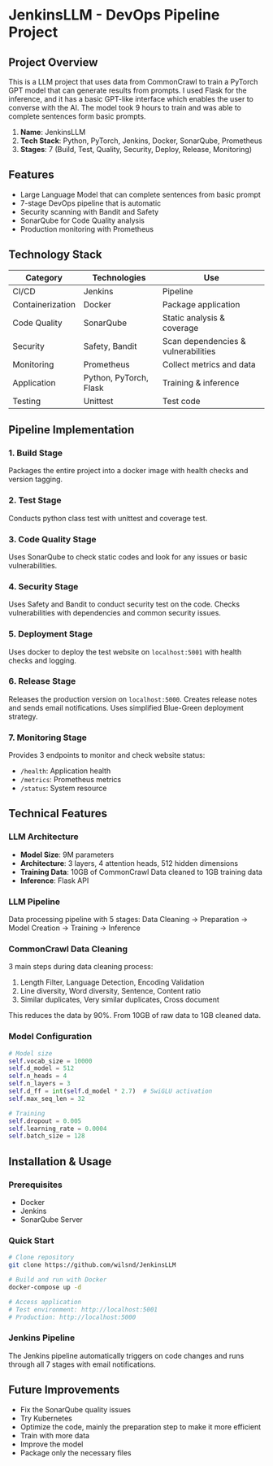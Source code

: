 # JenkinsLLM - DevOps Pipeline Project

## Project Overview 
This is a LLM project that uses data from CommonCrawl to train a PyTorch GPT model that can generate results from prompts. I used Flask for the inference, and it has a basic GPT-like interface which enables the user to converse with the AI. The model took 9 hours to train and was able to complete sentences form basic prompts.

1. **Name**: JenkinsLLM 
2. **Tech Stack**: Python, PyTorch, Jenkins, Docker, SonarQube, Prometheus
3. **Stages**: 7 (Build, Test, Quality, Security, Deploy, Release, Monitoring)

## Features 
- Large Language Model that can complete sentences from basic prompt
- 7-stage DevOps pipeline that is automatic
- Security scanning with Bandit and Safety
- SonarQube for Code Quality analysis
- Production monitoring with Prometheus

## Technology Stack 

| Category | Technologies | Use |
|----------|--------------|-----|
| CI/CD | Jenkins | Pipeline |
| Containerization | Docker | Package application |
| Code Quality | SonarQube | Static analysis & coverage |
| Security | Safety, Bandit | Scan dependencies & vulnerabilities |
| Monitoring | Prometheus | Collect metrics and data |
| Application | Python, PyTorch, Flask | Training & inference |
| Testing | Unittest | Test code |

## Pipeline Implementation 

### 1. Build Stage 
Packages the entire project into a docker image with health checks and version tagging.

### 2. Test Stage 
Conducts python class test with unittest and coverage test.

### 3. Code Quality Stage 
Uses SonarQube to check static codes and look for any issues or basic vulnerabilities.

### 4. Security Stage 
Uses Safety and Bandit to conduct security test on the code. Checks vulnerabilities with dependencies and common security issues.

### 5. Deployment Stage 
Uses docker to deploy the test website on `localhost:5001` with health checks and logging.

### 6. Release Stage 
Releases the production version on `localhost:5000`. Creates release notes and sends email notifications. Uses simplified Blue-Green deployment strategy.

### 7. Monitoring Stage 
Provides 3 endpoints to monitor and check website status:
- `/health`: Application health
- `/metrics`: Prometheus metrics  
- `/status`: System resource

## Technical Features 

### LLM Architecture 
- **Model Size**: 9M parameters
- **Architecture**: 3 layers, 4 attention heads, 512 hidden dimensions 
- **Training Data**: 10GB of CommonCrawl Data cleaned to 1GB training data 
- **Inference**: Flask API

### LLM Pipeline 
Data processing pipeline with 5 stages: Data Cleaning → Preparation → Model Creation → Training → Inference

### CommonCrawl Data Cleaning 
3 main steps during data cleaning process:
1. Length Filter, Language Detection, Encoding Validation 
2. Line diversity, Word diversity, Sentence, Content ratio 
3. Similar duplicates, Very similar duplicates, Cross document 

This reduces the data by 90%. From 10GB of raw data to 1GB cleaned data.

### Model Configuration
```python
# Model size  
self.vocab_size = 10000  
self.d_model = 512  
self.n_heads = 4  
self.n_layers = 3  
self.d_ff = int(self.d_model * 2.7)  # SwiGLU activation
self.max_seq_len = 32  

# Training  
self.dropout = 0.005  
self.learning_rate = 0.0004  
self.batch_size = 128  
```

## Installation & Usage

### Prerequisites
- Docker
- Jenkins
- SonarQube Server

### Quick Start
```bash
# Clone repository
git clone https://github.com/wilsnd/JenkinsLLM

# Build and run with Docker
docker-compose up -d

# Access application
# Test environment: http://localhost:5001
# Production: http://localhost:5000
```

### Jenkins Pipeline
The Jenkins pipeline automatically triggers on code changes and runs through all 7 stages with email notifications.

## Future Improvements
- Fix the SonarQube quality issues 
- Try Kubernetes 
- Optimize the code, mainly the preparation step to make it more efficient
- Train with more data 
- Improve the model 
- Package only the necessary files
